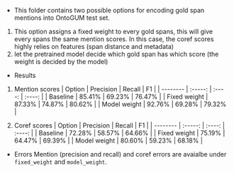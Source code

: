 - This folder contains two possible options for encoding gold span mentions into OntoGUM test set.
1. This option assigns a fixed weight to every gold spans, this will give every spans the same mention scores. In this case, the coref scores highly relies on features (span distance and metadata)
2.  let the pretrained model decide which gold span has which score (the weight is decided by the model)

- Results
1. Mention scores
| Option    | Precision  |  Recall  |   F1   |
| --------  |  :-----:   |  :----:  | :----: |
| Baseline  |  85.41%    |  69.23%  | 76.47% |
| Fixed weight  |  87.33%    |  74.87%  | 80.62% |
| Model weight  |  92.76%    |  69.28%  | 79.32% |

2. Coref scores
| Option    | Precision  |  Recall  |   F1   |
| --------  |  :-----:   |  :----:  | :----: |
| Baseline  |  72.28%    |  58.57%  | 64.66% |
| Fixed weight  |  75.19%    |  64.47%  | 69.39% |
| Model weight  |  80.60%    |  59.23%  | 68.18% |

- Errors
Mention (precision and recall) and coref errors are avaialbe under `fixed_weight` and `model_weight`.